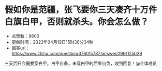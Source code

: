 # 假如你是范疆，张飞要你三天凑齐十万件白旗白甲，否则就杀头。你会怎么做？
- 点赞数：9803
- 更新时间：2023年04月19日15时36分34秒
- 回答url：https://www.zhihu.com/question/376015787/answer/2991125029
<body>
 <p data-pid="PCPUd6Lu">三天后开会需要穿白甲，白甲自备，未穿白甲的后果自负，收到回复！@全体成员</p>
</body>